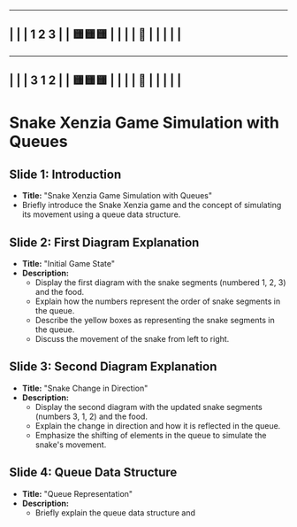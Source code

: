 ---------------------------
|                         |
|         1  2 3          |
|         🟨🟨🟨          |
|                        |
|               🔴        |
|                         |
|                         |
---------------------------


---------------------------
|                         |
|      3 1 2              |
|     🟨🟨🟨               |
|                         |
|               🔴        |
|                         |
|                         |
---------------------------


# Snake Xenzia Game Simulation with Queues

## Slide 1: Introduction
- **Title:** "Snake Xenzia Game Simulation with Queues"
- Briefly introduce the Snake Xenzia game and the concept of simulating its movement using a queue data structure.

## Slide 2: First Diagram Explanation
- **Title:** "Initial Game State"
- **Description:**
  - Display the first diagram with the snake segments (numbered 1, 2, 3) and the food.
  - Explain how the numbers represent the order of snake segments in the queue.
  - Describe the yellow boxes as representing the snake segments in the queue.
  - Discuss the movement of the snake from left to right.

## Slide 3: Second Diagram Explanation
- **Title:** "Snake Change in Direction"
- **Description:**
  - Display the second diagram with the updated snake segments (numbers 3, 1, 2) and the food.
  - Explain the change in direction and how it is reflected in the queue.
  - Emphasize the shifting of elements in the queue to simulate the snake's movement.

## Slide 4: Queue Data Structure
- **Title:** "Queue Representation"
- **Description:**
  - Briefly explain the queue data structure and

